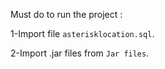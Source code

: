 Must do to run the project :

1-Import file `asterisklocation.sql`.

2-Import .jar files from `Jar files`.
